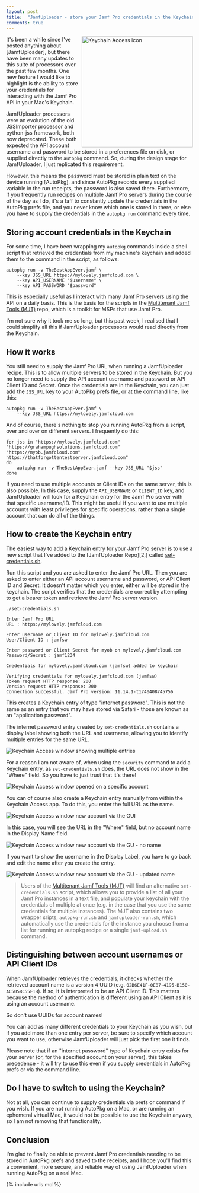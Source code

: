 ```yaml
---
layout: post
title:  "JamfUploader - store your Jamf Pro credentials in the Keychain"
comments: true
---
```



<img src="/assets/images/Keychain%20Access.png" alt="Keychain Access icon" width="300" align="right" />It's been a while since I've posted anything about [JamfUploader], but there have been many updates to this suite of processors over the past few months. One new feature I would like to highlight is the ability to store your credentials for interacting with the Jamf Pro API in your Mac's Keychain.

JamfUploader processors were an evolution of the old JSSImporter processor and python-jss framework, both now deprecated. These both expected the API account username and password to be stored in a preferences file on disk, or supplied directly to the `autopkg` command. So, during the design stage for JamfUploader, I just replicated this requirement.

However, this means the password must be stored in plain text on the device running [AutoPkg], and since AutoPkg records every supplied variable in the run receipts, the password is also saved there. Furthermore, if you frequently run recipes on multiple Jamf Pro servers during the course of the day as I do, it's a faff to constantly update the credentials in the AutoPkg prefs file, and you never know which one is stored in there, or else you have to supply the credentials in the `autopkg run` command every time.

## Storing account credentials in the Keychain

For some time, I have been wrapping my `autopkg` commands inside a shell script that retrieved the credentials from my machine's keychain and added them to the command in the script, as follows:

    autopkg run -v TheBestAppEver.jamf \
        --key JSS_URL https://mylovely.jamfcloud.com \
        --key API_USERNAME "$username" \
        --key API_PASSWORD "$password"

This is especially useful as I interact with many Jamf Pro servers using the API on a daily basis. This is the basis for the scripts in the [Multitenant Jamf Tools (MJT)][4] repo, which is a toolkit for MSPs that use Jamf Pro.

I'm not sure why it took me so long, but this past week, I realised that I could simplify all this if JamfUploader processors would read directly from the Keychain.

## How it works

You still need to supply the Jamf Pro URL when running a JamfUploader recipe. This is to allow multiple servers to be stored in the Keychain. But you no longer need to supply the API account username and password or API Client ID and Secret. Once the credentials are in the Keychain, you can just add the `JSS_URL` key to your AutoPkg prefs file, or at the command line, like this:

    autopkg run -v TheBestAppEver.jamf \
        --key JSS_URL https://mylovely.jamfcloud.com

And of course, there's nothing to stop you running AutoPkg from a script, over and over on different servers. I frequently do this:

    for jss in "https://mylovely.jamfcloud.com" "https://grahampughsolutions.jamfcloud.com" "https://myob.jamfcloud.com" https://thatforgottentestserver.jamfcloud.com"
    do
        autopkg run -v TheBestAppEver.jamf --key JSS_URL "$jss"
    done

If you need to use multiple accounts or Client IDs on the same server, this is also possible. In this case, supply the `API_USERNAME` or `CLIENT_ID` key, and JamfUploader will look for a Keychain entry for the Jamf Pro server with that specific username/ID. This might be useful if you want to use multiple accounts with least privileges for specific operations, rather than a single account that can do all of the things.

## How to create the Keychain entry

The easiest way to add a Keychain entry for your Jamf Pro server is to use a new script that I've added to the [JamfUploader Repo][2,] called [set-credentials.sh][3].

Run this script and you are asked to enter the Jamf Pro URL. Then you are asked to enter either an API account username and password, or API Client ID and Secret. It doesn't matter which you enter, either will be stored in the keychain. The script verifies that the credentials are correct by attempting to get a bearer token and retrieve the Jamf Pro server version.

    ./set-credentials.sh

    Enter Jamf Pro URL
    URL : https://mylovely.jamfcloud.com

    Enter username or Client ID for mylovely.jamfcloud.com
    User/Client ID : jamfsw

    Enter password or Client Secret for myob on mylovely.jamfcloud.com
    Password/Secret : jamf1234

    Credentials for mylovely.jamfcloud.com (jamfsw) added to keychain

    Verifying credentials for mylovely.jamfcloud.com (jamfsw)
    Token request HTTP response: 200
    Version request HTTP response: 200
    Connection successful. Jamf Pro version: 11.14.1-t1740408745756   

This creates a Keychain entry of type "internet password". This is not the same as an entry that you may have stored via Safari - those are known as an "application password".

The internet password entry created by `set-credentials.sh` contains a display label showing both the URL and username, allowing you to identify multiple entries for the same URL.

![Keychain Access window showing multiple entries](/assets/images/keychain-mylovely.png)

For a reason I am not aware of, when using the `security` command to add a Keychain entry, as `set-credentials.sh` does, the URL does not show in the "Where" field. So you have to just trust that it's there!

![Keychain Access window opened on a specific account](/assets/images/keychain-jamfadmin.png)

You can of course also create a Keychain entry manually from within the Keychain Access app. To do this, you enter the full URL as the name.

![Keychain Access window new account via the GUI](/assets/images/keychain-gui-new.png)

In this case, you will see the URL in the "Where" field, but no account name in the Display Name field.

![Keychain Access window new account via the GU - no name](/assets/images/keychain-gui-no-user.png)

If you want to show the username in the Display Label, you have to go back and edit the name after you create the entry.

![Keychain Access window new account via the GU - updated name](/assets/images/keychain-gui-edit-user.png)

> Users of the [Multitenant Jamf Tools (MJT)][4] will find an alternative `set-credentials.sh` script, which allows you to provide a list of all your Jamf Pro instances in a text file, and populate your keychain with the credentials of multiple at once (e.g. in the case that you use the same credentials for multiple instances). The MJT also contains two wrapper sripts, `autopkg-run.sh` and `jamfuploader-run.sh`, which automatically use the credentials for the instance you choose from a list for running an autopkg recipe or a single `jamf-upload.sh` command.

## Distinguishing between account usernames or API Client IDs

When JamfUploader retrieves the credentials, it checks whether the retrieved account name is a version 4 UUID (e.g. `02B6E41F-0E87-4195-B150-AC5058C55F1B`). If so, it is interpreted to be an API Client ID. This matters because the method of authentication is different using an API Client as it is using an account username.

So don't use UUIDs for account names!

You can add as many different credentials to your Keychain as you wish, but if you add more than one entry per server, be sure to specify which account you want to use, otherwise JamfUploader will just pick the first one it finds.

Please note that if an "internet password" type of Keychain entry exists for your server (or, for the specified account on your server), this takes precedence - it will try to use this even if you supply credentials in AutoPkg prefs or via the command line.

## Do I have to switch to using the Keychain?

Not at all, you can continue to supply credentials via prefs or command if you wish. If you are not running AutoPkg on a Mac, or are running an ephemeral virtual Mac, it would not be possible to use the Keychain anyway, so I am not removing that functionality.

## Conclusion

I'm glad to finally be able to prevent Jamf Pro credentials needing to be stored in AutoPkg prefs and saved to the receipts, and I hope you'll find this a convenient, more secure, and reliable way of using JamfUploader when running AutoPkg on a real Mac.

[3]: https://github.com/grahampugh/jamf-upload/blob/main/set-credentials.sh
[4]: https://github.com/grahampugh/multitenant-jamf-tools

{% include urls.md %}
